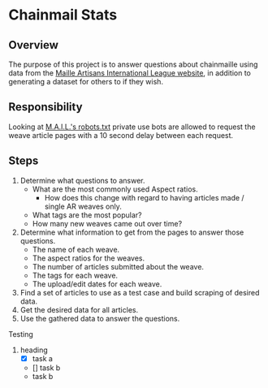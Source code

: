 # Chainmail Stats

## Overview

The purpose of this project is to answer questions about chainmaille using data from the [Maille Artisans International League website](https://www.mailleartisans.org/), in addition to generating a dataset for others to if they wish.

## Responsibility

Looking at [M.A.I.L.'s robots.txt](https://www.mailleartisans.org/robots.txt) private use bots are allowed to request the weave article pages with a 10 second delay between each request.

## Steps

1. Determine what questions to answer.
    * What are the most commonly used Aspect ratios.
        * How does this change with regard to having articles made / single AR weaves only.
    * What tags are the most popular?
    * How many new weaves came out over time? 
2. Determine what information to get from the pages to answer those questions.
    * The name of each weave.
    * The aspect ratios for the weaves.
    * The number of articles submitted about the weave.
    * The tags for each weave.
    * The upload/edit dates for each weave.
3. Find a set of articles to use as a test case and build scraping of desired data.
4. Get the desired data for all articles.
5. Use the gathered data to answer the questions.

Testing

1. heading
    - [x] task a
    - [] task b
    * task b